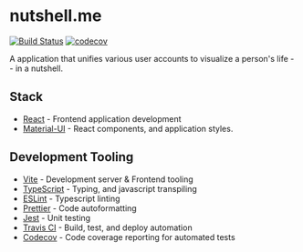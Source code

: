 # nutshell.me
[![Build Status](https://travis-ci.org/HeyKos/nutshell.me.svg?branch=main)](https://travis-ci.org/HeyKos/nutshell.me)
[![codecov](https://codecov.io/gh/HeyKos/nutshell.me/branch/main/graph/badge.svg?token=XI01Q1A5XD)](https://codecov.io/gh/HeyKos/nutshell.me)

A application that unifies various user accounts to visualize a person's life -- in a nutshell.

## Stack

- [React](https://reactjs.org/) - Frontend application development
- [Material-UI](https://material-ui.com/) - React components, and application styles.

## Development Tooling

- [Vite](https://vitejs.dev/) - Development server & Frontend tooling
- [TypeScript](https://www.typescriptlang.org/) - Typing, and javascript transpiling
- [ESLint](https://eslint.org/) - Typescript linting
- [Prettier](https://prettier.io/) - Code autoformatting
- [Jest](https://jestjs.io/) - Unit testing
- [Travis CI](https://travis-ci.org/github/HeyKos/nutshell.me) - Build, test, and deploy automation
- [Codecov](https://app.codecov.io/gh/HeyKos/nutshell.me) - Code coverage reporting for automated tests